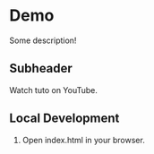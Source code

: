 # Demo

Some description!

## Subheader

Watch tuto on YouTube.

## Local Development

1. Open index.html in your browser.
